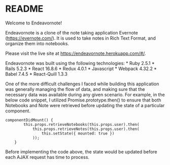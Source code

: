 # README

Welcome to Endeavornote!

Endeavornote is a clone of the note taking application Evernote (https://evernote.com/). It is used
to take notes in Rich Text Format, and organize them into notebooks.

Please visit the live site at https://endeavornote.herokuapp.com/#/.

Endeavornote was built using the following technologies:
    * Ruby 2.5.1
    * Rails 5.2.3
    * React 16.8.6
    * Redux 4.0.1
    * Javascript
    * Webpack 4.32.2
    * Babel 7.4.5
    * React-Quill 1.3.3

One of the more difficult challenges I faced while building this application was generally managing the
flow of data, and making sure that the necessary data was available during any given scenario. For
example, in the below code snippet, I utilized Promise.prototype.then() to ensure that both Notebooks
and Note were retrieved before updating the state of a particular component.

```
componentDidMount() {
        this.props.retrieveNotebooks(this.props.user).then(
            this.props.retrieveNotes(this.props.user).then(
                this.setState({ mounted: true })
            ));   
    }
```

Before implementing the code above, the state would be updated before each AJAX request has time to process.

